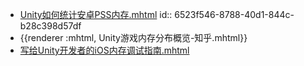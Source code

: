 - [Unity如何统计安卓PSS内存.mhtml](../assets/Unity如何统计安卓PSS内存？_-_知乎_1696855662543_0.mhtml)
  id:: 6523f546-8788-40d1-844c-b28c398d57df
- {{renderer :mhtml, Unity游戏内存分布概览-知乎.mhtml}}
- [写给Unity开发者的iOS内存调试指南.mhtml](../assets/写给Unity开发者的iOS内存调试指南_1696904393183_0.mhtml)